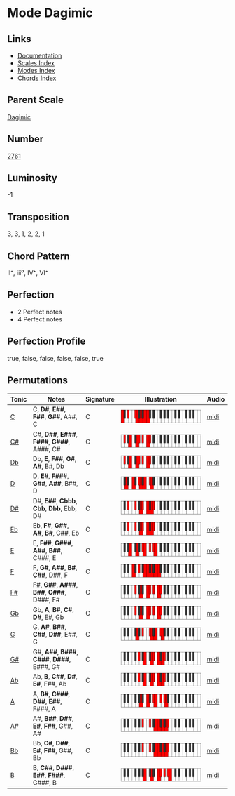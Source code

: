 # Mode Dagimic

## Links

- [Documentation](README.md)
- [Scales Index](Scales.md)
- [Modes Index](Modes.md)
- [Chords Index](Chords.md)

## Parent Scale

[Dagimic](ScaleDagimic.md)

## Number

[2761](https://ianring.com/musictheory/scales/2761)

## Luminosity

-1

## Transposition

3, 3, 1, 2, 2, 1

## Chord Pattern

II⁺, iii⁰, IV⁺, VI⁺

## Perfection

- 2 Perfect notes
- 4 Perfect notes

## Perfection Profile

true, false, false, false, false, true

## Permutations

| Tonic | Notes | Signature | Illustration | Audio |
|-------|-------|-----------|--------------|-------|
| [C](ModeCNaturalDagimic.md) | C, **D#**, **E##**, **F##**, **G##**, A##, C | C | ![CNaturalDagimic](ModeCNaturalDagimic.png) | [midi](https://github.com/edipermadi/music/blob/main/docs/ModeCNaturalDagimic.mid?raw=true) |
| [C#](ModeCSharpDagimic.md) | C#, **D##**, **E###**, **F###**, **G###**, A###, C# | C | ![CSharpDagimic](ModeCSharpDagimic.png) | [midi](https://github.com/edipermadi/music/blob/main/docs/ModeCSharpDagimic.mid?raw=true) |
| [Db](ModeDFlatDagimic.md) | Db, **E**, **F##**, **G#**, **A#**, B#, Db | C | ![DFlatDagimic](ModeDFlatDagimic.png) | [midi](https://github.com/edipermadi/music/blob/main/docs/ModeDFlatDagimic.mid?raw=true) |
| [D](ModeDNaturalDagimic.md) | D, **E#**, **F###**, **G##**, **A##**, B##, D | C | ![DNaturalDagimic](ModeDNaturalDagimic.png) | [midi](https://github.com/edipermadi/music/blob/main/docs/ModeDNaturalDagimic.mid?raw=true) |
| [D#](ModeDSharpDagimic.md) | D#, **E##**, **Cbbb**, **Cbb**, **Dbb**, Ebb, D# | C | ![DSharpDagimic](ModeDSharpDagimic.png) | [midi](https://github.com/edipermadi/music/blob/main/docs/ModeDSharpDagimic.mid?raw=true) |
| [Eb](ModeEFlatDagimic.md) | Eb, **F#**, **G##**, **A#**, **B#**, C##, Eb | C | ![EFlatDagimic](ModeEFlatDagimic.png) | [midi](https://github.com/edipermadi/music/blob/main/docs/ModeEFlatDagimic.mid?raw=true) |
| [E](ModeENaturalDagimic.md) | E, **F##**, **G###**, **A##**, **B##**, C###, E | C | ![ENaturalDagimic](ModeENaturalDagimic.png) | [midi](https://github.com/edipermadi/music/blob/main/docs/ModeENaturalDagimic.mid?raw=true) |
| [F](ModeFNaturalDagimic.md) | F, **G#**, **A##**, **B#**, **C##**, D##, F | C | ![FNaturalDagimic](ModeFNaturalDagimic.png) | [midi](https://github.com/edipermadi/music/blob/main/docs/ModeFNaturalDagimic.mid?raw=true) |
| [F#](ModeFSharpDagimic.md) | F#, **G##**, **A###**, **B##**, **C###**, D###, F# | C | ![FSharpDagimic](ModeFSharpDagimic.png) | [midi](https://github.com/edipermadi/music/blob/main/docs/ModeFSharpDagimic.mid?raw=true) |
| [Gb](ModeGFlatDagimic.md) | Gb, **A**, **B#**, **C#**, **D#**, E#, Gb | C | ![GFlatDagimic](ModeGFlatDagimic.png) | [midi](https://github.com/edipermadi/music/blob/main/docs/ModeGFlatDagimic.mid?raw=true) |
| [G](ModeGNaturalDagimic.md) | G, **A#**, **B##**, **C##**, **D##**, E##, G | C | ![GNaturalDagimic](ModeGNaturalDagimic.png) | [midi](https://github.com/edipermadi/music/blob/main/docs/ModeGNaturalDagimic.mid?raw=true) |
| [G#](ModeGSharpDagimic.md) | G#, **A##**, **B###**, **C###**, **D###**, E###, G# | C | ![GSharpDagimic](ModeGSharpDagimic.png) | [midi](https://github.com/edipermadi/music/blob/main/docs/ModeGSharpDagimic.mid?raw=true) |
| [Ab](ModeAFlatDagimic.md) | Ab, **B**, **C##**, **D#**, **E#**, F##, Ab | C | ![AFlatDagimic](ModeAFlatDagimic.png) | [midi](https://github.com/edipermadi/music/blob/main/docs/ModeAFlatDagimic.mid?raw=true) |
| [A](ModeANaturalDagimic.md) | A, **B#**, **C###**, **D##**, **E##**, F###, A | C | ![ANaturalDagimic](ModeANaturalDagimic.png) | [midi](https://github.com/edipermadi/music/blob/main/docs/ModeANaturalDagimic.mid?raw=true) |
| [A#](ModeASharpDagimic.md) | A#, **B##**, **D##**, **E#**, **F##**, G##, A# | C | ![ASharpDagimic](ModeASharpDagimic.png) | [midi](https://github.com/edipermadi/music/blob/main/docs/ModeASharpDagimic.mid?raw=true) |
| [Bb](ModeBFlatDagimic.md) | Bb, **C#**, **D##**, **E#**, **F##**, G##, Bb | C | ![BFlatDagimic](ModeBFlatDagimic.png) | [midi](https://github.com/edipermadi/music/blob/main/docs/ModeBFlatDagimic.mid?raw=true) |
| [B](ModeBNaturalDagimic.md) | B, **C##**, **D###**, **E##**, **F###**, G###, B | C | ![BNaturalDagimic](ModeBNaturalDagimic.png) | [midi](https://github.com/edipermadi/music/blob/main/docs/ModeBNaturalDagimic.mid?raw=true) |
